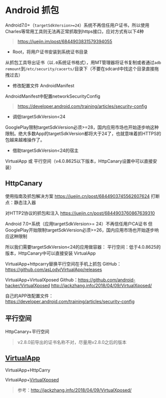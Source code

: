 # Android 抓包

Android7.0+（`targetSdkVersion>=24`）系统不再信任用户证书，所以使用Charles等常用工具则无法再正常抓取到https接口，应对方式有以下4种

> <https://juejin.im/post/6844903831579394055>

- Root，将用户证书安装到系统证书目录

从抓包工具导出证书（以`.0`系统证书格式），用MT管理器将证书复制或者通过`adb remount`到`/etc/security/cacerts/`目录下（不要在sdcard中找这个目录直接拖拽过去）

- 修改配置文件 AndroidManifest

AndroidManifest中配置networkSecurityConfig

> <https://developer.android.com/training/articles/security-config>

- 调低targetSdkVersion<24

GooglePlay限制targetSdkVersion必须>=28，国内应用市场也开始逐步响这种限制。绝大多数App的targetSdkVersion都将大于24了，也就意味着抓HTTPS的包越来越难操作了。

- 借助targetSdkVersion<24的宿主

VirtualApp 或 平行空间（v4.0.8625以下版本，HttpCanary设置中可以直接安装）

## HttpCanary

使用指南及抓包解决方案
<https://juejin.cn/post/6844903745562607624>
打断点：静态注入器

对HTTP2协议的抓包和注入
<https://juejin.cn/post/6844903760867639310>

Android 7.0+系统（应用targetSdkVersion>= 24）不再信任用户CA证书
但GooglePlay开始限制targetSdkVersion必须>=26，国内应用市场也开始逐步响应这种限制

所以我们需要targetSdkVersion<24的应用做容器：
平行空间：低于4.0.8625的版本，HttpCanary中可以直接安装
VirtualApp

VirtualApp+httpcarry替换平行空间在手机上抓包
GitHub：<https://github.com/asLody/VirtualApp/releases>

VirtualApp+VirtualXposed
Github：<https://github.com/android-hacker/VirtualXposed>
<http://jackzhang.info/2018/04/09/VirtualXposed/>

自己的APP改配置文件：<https://developer.android.com/training/articles/security-config>

## 平行空间

HttpCanary+平行空间

> v2.8.0前导出的证书名称不对，尽量用v2.8.0之后的版本

## [VirtualApp](https://github.com/asLody/VirtualApp/releases)

VirtualApp+HttpCarry

VirtualApp+[VirtualXposed](https://github.com/android-hacker/VirtualXposed)

> 参考：<http://jackzhang.info/2018/04/09/VirtualXposed/>
